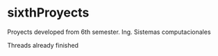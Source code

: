 # sixthProyects
Proyects developed from 6th semester. Ing. Sistemas computacionales

Threads already finished
